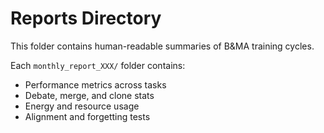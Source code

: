 # Reports Directory

This folder contains human-readable summaries of B&MA training cycles.

Each `monthly_report_XXX/` folder contains:
- Performance metrics across tasks
- Debate, merge, and clone stats
- Energy and resource usage
- Alignment and forgetting tests
